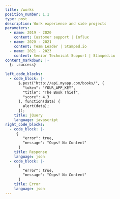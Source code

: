 ```yaml
---
title: /works
position_number: 1.1
type: post
description: Work experience and side projects
parameters:
  - name: 2019 - 2020
    content: Customer support | Influx
  - name: 2020 - 2021
    content: Team Leader | Stamped.io
  - name: 2021 - 2023
    content: Senior Technical Support | Stamped.io
content_markdown: |-
  {: .success}
 
left_code_blocks:
  - code_block: |-
      $.post("http://api.myapp.com/books/", {
        "token": "YOUR_APP_KEY",
        "title": "The Book Thief",
        "score": 4.3
      }, function(data) {
        alert(data);
      });
    title: jQuery
    language: javascript
right_code_blocks:
  - code_block: |-
     {
        "error": true,
        "message": "Oops! No Content"
      }
    title: Response
    language: json
  - code_block: |-
      {
        "error": true,
        "message": "Oops! No Content"
      }
    title: Error
    language: json
---
```



